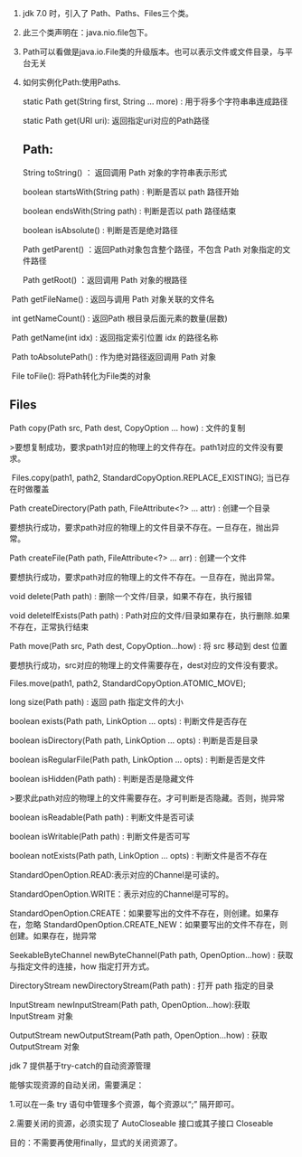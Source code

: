 1. jdk 7.0 时，引入了 Path、Paths、Files三个类。

2.  此三个类声明在：java.nio.file包下。

3.  Path可以看做是java.io.File类的升级版本。也可以表示文件或文件目录，与平台无关

4. 如何实例化Path:使用Paths. 

     static Path get(String first, String … more) : 用于将多个字符串串连成路径

     static Path get(URI uri): 返回指定uri对应的Path路径 

   

   ## Path:

   String toString() ： 返回调用 Path 对象的字符串表示形式

   boolean startsWith(String path) : 判断是否以 path 路径开始

   boolean endsWith(String path) : 判断是否以 path 路径结束

   boolean isAbsolute() : 判断是否是绝对路径

   Path getParent() ：返回Path对象包含整个路径，不包含 Path 对象指定的文件路径

   Path getRoot() ：返回调用 Path 对象的根路径

​       Path getFileName() : 返回与调用 Path 对象关联的文件名

​       int getNameCount() : 返回Path 根目录后面元素的数量(层数)

​       Path getName(int idx) : 返回指定索引位置 idx 的路径名称

​       Path toAbsolutePath() : 作为绝对路径返回调用 Path 对象

​       File toFile(): 将Path转化为File类的对象



## Files

Path copy(Path src, Path dest, CopyOption … how) : 文件的复制      

​    &gt;要想复制成功，要求path1对应的物理上的文件存在。path1对应的文件没有要求。

​      Files.copy(path1, path2, StandardCopyOption.REPLACE_EXISTING); 当已存在时做覆盖

Path createDirectory(Path path, FileAttribute<?> … attr) : 创建一个目录      

​      要想执行成功，要求path对应的物理上的文件目录不存在。一旦存在，抛出异常。

Path createFile(Path path, FileAttribute<?> … arr) : 创建一个文件      

​      要想执行成功，要求path对应的物理上的文件不存在。一旦存在，抛出异常。

void delete(Path path) : 删除一个文件/目录，如果不存在，执行报错

void deleteIfExists(Path path) : Path对应的文件/目录如果存在，执行删除.如果不存在，正常执行结束

Path move(Path src, Path dest, CopyOption…how) : 将 src 移动到 dest 位置      

   要想执行成功，src对应的物理上的文件需要存在，dest对应的文件没有要求。

   Files.move(path1, path2, StandardCopyOption.ATOMIC_MOVE);

long size(Path path) : 返回 path 指定文件的大小



boolean exists(Path path, LinkOption … opts) : 判断文件是否存在

boolean isDirectory(Path path, LinkOption … opts) : 判断是否是目录

boolean isRegularFile(Path path, LinkOption … opts) : 判断是否是文件

boolean isHidden(Path path) : 判断是否是隐藏文件

​    &gt;要求此path对应的物理上的文件需要存在。才可判断是否隐藏。否则，抛异常

boolean isReadable(Path path) : 判断文件是否可读

boolean isWritable(Path path) : 判断文件是否可写

boolean notExists(Path path, LinkOption … opts) : 判断文件是否不存在





StandardOpenOption.READ:表示对应的Channel是可读的。 

StandardOpenOption.WRITE：表示对应的Channel是可写的。

StandardOpenOption.CREATE：如果要写出的文件不存在，则创建。如果存在，忽略 StandardOpenOption.CREATE_NEW：如果要写出的文件不存在，则创建。如果存在，抛异常



SeekableByteChannel newByteChannel(Path path, OpenOption…how) : 获取与指定文件的连接，how 指定打开方式。

DirectoryStream<Path>  newDirectoryStream(Path path) : 打开 path 指定的目录

InputStream newInputStream(Path path, OpenOption…how):获取 InputStream 对象

OutputStream newOutputStream(Path path, OpenOption…how) : 获取 OutputStream 对象





jdk 7 提供基于try-catch的自动资源管理

能够实现资源的自动关闭，需要满足：

  1.可以在一条 try 语句中管理多个资源，每个资源以“;” 隔开即可。

  2.需要关闭的资源，必须实现了 AutoCloseable 接口或其子接口 Closeable

 目的：不需要再使用finally，显式的关闭资源了。

